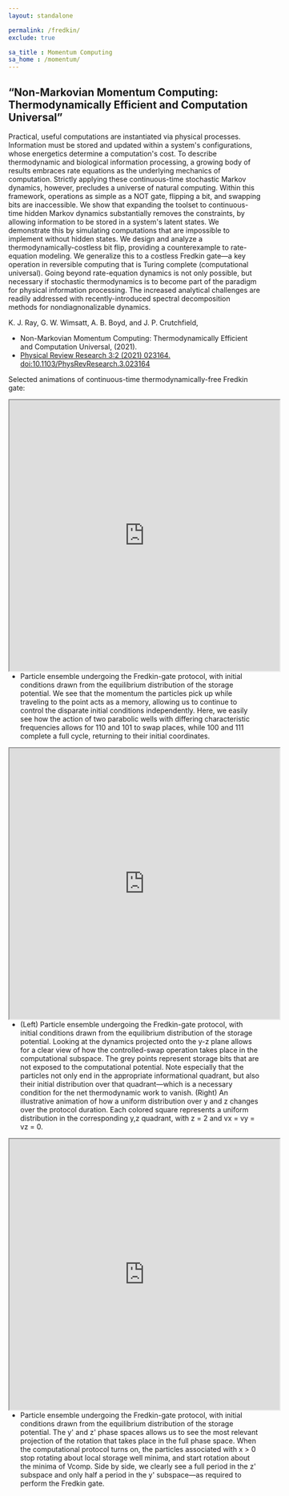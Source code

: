 ```yaml
---
layout: standalone

permalink: /fredkin/
exclude: true

sa_title : Momentum Computing
sa_home : /momentum/
---
```

## “Non-Markovian Momentum Computing: Thermodynamically Efficient and Computation Universal”
Practical, useful computations are instantiated via physical processes. Information must be stored and updated within a system's configurations, whose energetics determine a computation's cost. To describe thermodynamic and biological information processing, a growing body of results embraces rate equations as the underlying mechanics of computation. Strictly applying these continuous-time stochastic Markov dynamics, however, precludes a universe of natural computing. Within this framework, operations as simple as a NOT gate, flipping a bit, and swapping bits are inaccessible. We show that expanding the toolset to continuous-time hidden Markov dynamics substantially removes the constraints, by allowing information to be stored in a system's latent states. We demonstrate this by simulating computations that are impossible to implement without hidden states. We design and analyze a thermodynamically-costless bit flip, providing a counterexample to rate-equation modeling. We generalize this to a costless Fredkin gate—a key operation in reversible computing that is Turing complete (computational universal). Going beyond rate-equation dynamics is not only possible, but necessary if stochastic thermodynamics is to become part of the paradigm for physical information processing. The increased analytical challenges are readily addressed with recently-introduced spectral decomposition methods for nondiagnonalizable dynamics.


K. J. Ray, G. W. Wimsatt, A. B. Boyd, and J. P. Crutchfield,
- Non-Markovian Momentum Computing: Thermodynamically Efficient and Computation Universal, (2021).
- [Physical Review Research 3:2 (2021) 023164. doi:10.1103/PhysRevResearch.3.023164](https://journals.aps.org/prresearch/abstract/10.1103/PhysRevResearch.3.023164)

Selected animations of continuous-time thermodynamically-free Fredkin gate:

<iframe width="540" height="540" align='left' src="https://drive.google.com/file/d/1KHs3RkkAYjDXOaH9dKPVRGq3TtJvNloJ/preview">
</iframe>

- Particle ensemble undergoing the Fredkin-gate protocol, with initial conditions drawn from the equilibrium distribution of the storage potential. We see that the momentum the particles pick up while traveling to the point acts as a memory, allowing us to continue to control the disparate initial conditions independently. Here, we easily see how the action of two parabolic wells with differing characteristic frequencies allows for 110 and 101 to swap places, while 100 and 111 complete a full cycle, returning to their initial coordinates.


<iframe width="540" height="540" align='left' src="https://drive.google.com/file/d/1FzA94lE3TPSRL8c5sgKRoEX8bAVxDmH_/preview">
</iframe>

- (Left) Particle ensemble undergoing the Fredkin-gate protocol, with initial conditions drawn from the equilibrium distribution of the storage potential. Looking at the dynamics projected onto the y-z plane allows for a clear view of how the controlled-swap operation takes place in the computational subspace. The grey points represent storage bits that are not exposed to the computational potential. Note especially that the particles not only end in the appropriate informational quadrant, but also their initial distribution over that quadrant—which is a necessary condition for the net thermodynamic work to vanish. (Right) An illustrative animation of how a uniform distribution over y and z changes over the protocol duration. Each colored square represents a uniform distribution in the corresponding y,z quadrant, with z = 2 and vx = vy = vz = 0.

<iframe width="540" height="540" align='left' src="https://drive.google.com/file/d/1VzF-DruEbuUmd9gNMANmkHsYlGUKJnQC/preview">
</iframe>

 - Particle ensemble undergoing the Fredkin-gate protocol, with initial conditions drawn from the equilibrium distribution of the storage potential. The y' and z' phase spaces allows us to see the most relevant projection of the rotation that takes place in the full phase space. When the computational protocol turns on, the particles associated with x > 0 stop rotating about local storage well minima, and start rotation about the minima of Vcomp. Side by side, we clearly see a full period in the z' subspace and only half a period in the y' subspace—as required to perform the Fredkin gate.

